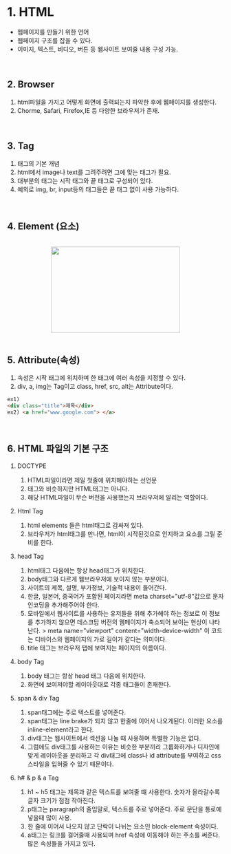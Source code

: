 # 1. HTML

- 웹페이지를 만들기 위한 언어
- 웹페이지 구조를 잡을 수 있다.
- 이미지, 텍스트, 비디오, 버튼 등 웹사이트 보여줄 내용 구성 가능.

<br>

## 2. Browser

1. html파일을 가지고 어떻게 화면에 출력되는지 파악한 후에 웹페이지를 생성한다.
2. Chorme, Safari, Firefox,IE 등 다양한 브라우저가 존재.

<br>

## 3. Tag

1. 태그의 기본 개념
2. html에서 image나 text를 그려주려면 그에 맞는 태그가 필요.
3. 대부분의 태그는 시작 태그와 끝 태그로 구성되어 있다.
4. 예외로 img, br, input등의 태그들은 끝 태그 없이 사용 가능하다.

<br>

## 4. Element (요소)

<br>

<center>
<img src="https://user-images.githubusercontent.com/67410919/99141294-61eb8000-268d-11eb-8468-3b11a09d1763.png" width="300" height="200">
</center>

<br>

## 5. Attribute(속성)

1. 속성은 시작 태그에 위치하며 한 태그에 여러 속성을 지정할 수 있다.
2. div, a, img는 Tag이고 class, href, src, alt는 Attribute이다.

```html
ex1)
<div class="title">제목</div>
ex2) <a href="www.google.com"> </a>
```

<br>

## 6. HTML 파일의 기본 구조

1. DOCTYPE

   1. HTML파일이라면 제일 첫줄에 위치해야하는 선언문
   2. 태그와 비슷하지만 HTML태그는 아니다.
   3. 해당 HTML파일이 무슨 버전을 사용했는지 브라우저에 알리는 역할이다.

2. Html Tag
   1. html elements 들은 html태그로 감싸져 있다.
   2. 브라우저가 html태그를 만나면, html이 시작된것으로 인지하고 요소를 그릴 준비를 한다.
3. head Tag

   1. html태그 다음에는 항상 head태그가 위치한다.
   2. body태그와 다르게 웹브라우저에 보이지 않는 부분이다.
   3. 사이트의 제목, 설명, 부가정보, 기술적 내용이 들어간다.
   4. 한글, 일본어, 중국어가 포함된 페이지라면 meta charset="utf-8"값으로 문자 인코딩을 추가해주어야 한다.
   5. 모바일에서 웹사이트를 사용하는 유저들을 위해 추가해야 하는 정보로 이 정보를 추가하지 않으면 데스크탑 버전의 웹페이지가 축소되어 보이는 현상이 나타난다. > meta name="viewport" content="width-device-width" 이 코드는 디바이스와 웹페이지의 가로 길이가 같다는 의미이다.
   6. title 태그는 브라우저 탭에 보여지는 페이지의 이름이다.

4. body Tag

   1. body 태그는 항상 head 태그 다음에 위치한다.
   2. 화면에 보여져야할 레이아웃대로 각종 태그들이 존재한다.

5. span & div Tag

   1. span태그에는 주로 텍스트를 넣어준다.
   2. span태그는 line brake가 되지 않고 한줄에 이어서 나오게된다. 이러한 요소를 inline-element라고 한다.
   3. div태그는 웹사이트에서 섹션을 나눌 때 사용하며 특별한 기능은 없다.
   4. 그럼에도 div태그를 사용하는 이유는 비슷한 부분끼리 그룹화하거나 디자인에 맞게 레이아웃을 분리하고 각 div태그에 class나 id attribute를 부여하고 css스타일을 입혀줄 수 있기 때문이다.

6. h# & p & a Tag
   1. h1 ~ h5 태그는 제목과 같은 텍스트를 보여줄 떄 사용한다. 숫자가 올라갈수록 글자 크기가 점점 작아진다.
   2. p태그는 paragraph의 줄임말로, 텍스트를 주로 넣어준다. 주로 문단을 통로에 넣을때 많이 사용.
   3. 한 줄에 이어서 나오지 않고 단락이 나뉘는 요소인 block-element 속성이다.
   4. a태그는 링크를 걸어줄때 사용되며 href 속성에 이동해야 하는 주소를 써준다. 많은 속성들을 가지고 있다.
